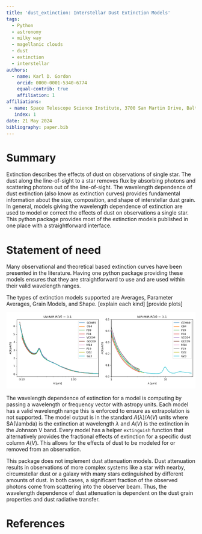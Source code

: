 ```yaml
---
title: 'dust_extinction: Interstellar Dust Extinction Models'
tags:
  - Python
  - astronomy
  - milky way
  - magellanic clouds
  - dust
  - extinction
  - interstellar
authors:
  - name: Karl D. Gordon
    orcid: 0000-0001-5340-6774
    equal-contrib: true
    affiliation: 1
affiliations:
 - name: Space Telescope Science Institute, 3700 San Martin Drive, Baltimore, MD, 21218, USA
   index: 1
date: 21 May 2024
bibliography: paper.bib
---
```


# Summary

Extinction describes the effects of dust on observations of single star. The
dust along the line-of-sight to a star removes flux by absorbing photons and
scattering photons out of the line-of-sight. The wavelength dependence of dust
extinction (also know as extinction curves) provides fundamental information
about the size, composition, and shape of interstellar dust grain. In general,
models giving the wavelength dependence of extinction are used to model or
correct the effects of dust on observations a single star.  This python package
provides most of the extinction models published in one place with a 
straightforward interface.

# Statement of need

Many observational and theoretical based extinction curves have been presented
in the literature. Having one python package providing these models ensures
that they are straightforward to use and are used within their valid wavelength
ranges.

The types of extinction models supported are Averages, Parameter Averages, Grain Models, and Shape.  [explain each kind]  [provide plots]

![Parameter Average models [@Gordon23].\label{fig:parameter_averages}](parameter_average_models.png)

The wavelength dependence of extinction for a model is computing by passing a
wavelength or frequency vector with astropy units. Each model has a valid
wavelength range this is enforced to ensure as extrapolation is not supported.
The model output is in the standard $A(\lambda)/A(V)$ units where $A(\lambda)
is the extinction at wavelength $\lambda$ and $A(V)$ is the extinction in the 
Johnson V band.  Every model has a helper `extinguish` function that alternatively
provides the fractional effects of extinction for a specific dust column $A(V)$.
This allows for the effects of dust to be modeled for or removed from an observation.

This package does not implement dust attenuation models. Dust attenuation
results in observations of more complex systems like a star with nearby,
circumstellar dust or a galaxy with many stars extinguished by different
amounts of dust. In both cases, a significant fraction of the observed photons
come from scattering into the observer beam. Thus, the wavelength dependence of
dust attenuation is dependent on the dust grain properties and dust radiative
transfer.

# References